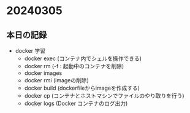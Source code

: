 # 20240305

## 本日の記録

- docker 学習
  - docker exec (コンテナ内でシェルを操作できる)
  - docker rm (-f : 起動中のコンテナを削除)
  - docker images
  - docker rmi (imageの削除)
  - docker build (dockerfileからimageを作成する)
  - docker cp (コンテナとホストマシンでファイルのやり取りを行う)
  - docker logs (Docker コンテナのログ出力)
